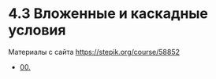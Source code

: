 # 4.3 Вложенные и каскадные условия

Материалы с сайта https://stepik.org/course/58852

- [00. ](00.py)  
